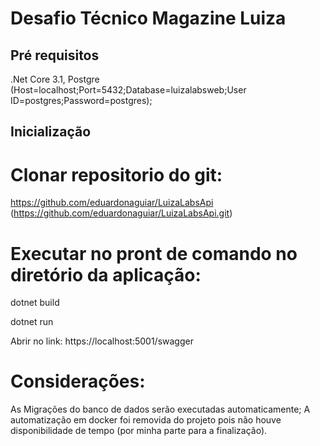 # Desafio Técnico Magazine Luiza

## Pré requisitos 

.Net Core 3.1, Postgre (Host=localhost;Port=5432;Database=luizalabsweb;User ID=postgres;Password=postgres);

## Inicialização
# Clonar repositorio do git: 
https://github.com/eduardonaguiar/LuizaLabsApi (https://github.com/eduardonaguiar/LuizaLabsApi.git)

# Executar no pront de comando no diretório da aplicação:

dotnet build

dotnet run

Abrir no link: https://localhost:5001/swagger

# Considerações:
As Migrações do banco de dados serão executadas automaticamente;
A automatização em docker foi removida do projeto pois não houve disponibilidade de tempo (por minha parte para a finalização).

